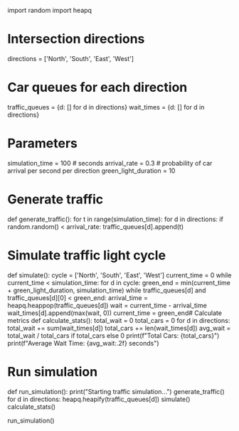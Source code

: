 import random
import heapq

# Intersection directions
directions = ['North', 'South', 'East', 'West']

# Car queues for each direction
traffic_queues = {d: [] for d in directions}
wait_times = {d: [] for d in directions}

# Parameters
simulation_time = 100  # seconds
arrival_rate = 0.3     # probability of car arrival per second per direction
green_light_duration = 10

# Generate traffic
def generate_traffic():
    for t in range(simulation_time):
        for d in directions:
            if random.random() < arrival_rate:
                traffic_queues[d].append(t)

# Simulate traffic light cycle
def simulate():
    cycle = ['North', 'South', 'East', 'West']
    current_time = 0
    while current_time < simulation_time:
        for d in cycle:
            green_end = min(current_time + green_light_duration, simulation_time)
            while traffic_queues[d] and traffic_queues[d][0] < green_end:
                arrival_time = heapq.heappop(traffic_queues[d])
                wait = current_time - arrival_time
                wait_times[d].append(max(wait, 0))
            current_time = green_end# Calculate metrics
def calculate_stats():
    total_wait = 0
    total_cars = 0
    for d in directions:
        total_wait += sum(wait_times[d])
        total_cars += len(wait_times[d])
    avg_wait = total_wait / total_cars if total_cars else 0
    print(f"Total Cars: {total_cars}")
    print(f"Average Wait Time: {avg_wait:.2f} seconds")

# Run simulation
def run_simulation():
    print("Starting traffic simulation...")
    generate_traffic()
    for d in directions:
        heapq.heapify(traffic_queues[d])
    simulate()
    calculate_stats()

run_simulation()
